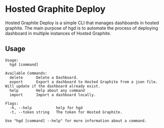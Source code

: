 # Hosted Graphite Deploy
Hosted Graphite Deploy is a simple CLI that manages dashboards in hosted graphite. The main purpose of hgd is to automate the process of 
deploying dashboard in multiple instances of Hosted Graphite.

## Usage
````
Usage:
  hgd [command]

Available Commands:
  delete      Delete a Dashboard.
  export      Export a dashboard to Hosted Graphite from a json file. Will update if the dashboard already exist.
  help        Help about any command
  import      Import a dashboard locally.

Flags:
  -h, --help           help for hgd
  -t, --token string   The token for Hosted Graphite.

Use "hgd [command] --help" for more information about a command.

```` 